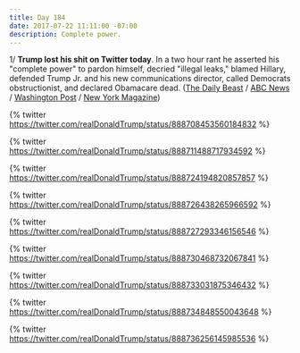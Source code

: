 ```yaml
---
title: Day 184
date: 2017-07-22 11:11:00 -07:00
description: Complete power.
---
```


1/ **Trump lost his shit on Twitter today**. In a two hour rant he asserted his "complete power" to pardon himself, decried "illegal leaks," blamed Hillary, defended Trump Jr. and his new communications director, called Democrats obstructionist, and declared Obamacare dead. ([The Daily Beast](http://www.thedailybeast.com/trump-loses-saturday-morning-cool-fires-off-multiple-tweets-in-long-rant) / [ABC News](http://abcnews.go.com/Politics/trump-twitter-tirade-blasts-leak-sessions-refers-presidential/story?id=48790289) / [Washington Post](https://www.washingtonpost.com/news/post-politics/wp/2017/07/22/trump-denounces-illegal-leaks-in-new-accounts-of-his-campaigns-contact-with-russia/) / [New York Magazine](http://nymag.com/daily/intelligencer/2017/07/trump-asserts-complete-pardon-power.html))

{% twitter https://twitter.com/realDonaldTrump/status/888708453560184832 %}

{% twitter https://twitter.com/realDonaldTrump/status/888711488717934592 %}

{% twitter https://twitter.com/realDonaldTrump/status/888724194820857857 %}

{% twitter https://twitter.com/realDonaldTrump/status/888726438265966592 %}

{% twitter https://twitter.com/realDonaldTrump/status/888727293346156546 %}

{% twitter https://twitter.com/realDonaldTrump/status/888730468732067841 %}

{% twitter https://twitter.com/realDonaldTrump/status/888733031875346432 %}

{% twitter https://twitter.com/realDonaldTrump/status/888734848550043648 %}

{% twitter https://twitter.com/realDonaldTrump/status/888736256145985536  %}